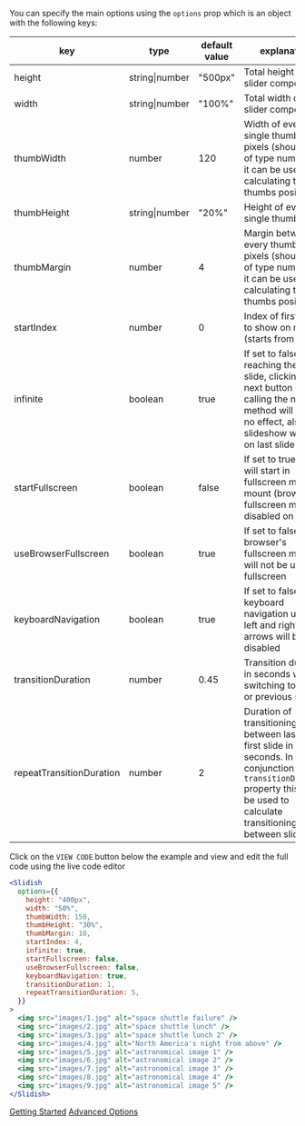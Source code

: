 You can specify the main options using the `options` prop which is an object with the following keys:

| key                      | type           | default value | explanation                                                                                                                                                                            |
| ------------------------ | -------------- | ------------- | -------------------------------------------------------------------------------------------------------------------------------------------------------------------------------------- |
| height                   | string\|number | "500px"       | Total height of the slider component                                                                                                                                                   |
| width                    | string\|number | "100%"        | Total width of the slider component                                                                                                                                                    |
| thumbWidth               | number         | 120           | Width of every single thumbnail in pixels (should be of type number so it can be used in calculating the thumbs position).                                                             |
| thumbHeight              | string\|number | "20%"         | Height of every single thumbnail.                                                                                                                                                      |
| thumbMargin              | number         | 4             | Margin between every thumbnail in pixels (should be of type number so it can be used in calculating the thumbs position).                                                              |
| startIndex               | number         | 0             | Index of first slide to show on mount (starts from zero)                                                                                                                               |
| infinite                 | boolean        | true          | If set to false after reaching the last slide, clicking the next button or calling the next method will have no effect, also slideshow will stop on last slide                         |
| startFullscreen          | boolean        | false         | If set to true slider will start in fullscreen mode on mount (browser fullscreen mode is disabled on mount)                                                                            |
| useBrowserFullscreen     | boolean        | true          | If set to false browser's fullscreen mode will not be used on fullscreen                                                                                                               |
| keyboardNavigation       | boolean        | true          | If set to false keyboard navigation using left and right arrows will be disabled                                                                                                       |
| transitionDuration       | number         | 0.45          | Transition duration in seconds when switching to next or previous slide                                                                                                                |
| repeatTransitionDuration | number         | 2             | Duration of transitioning between last and first slide in seconds. In conjunction with `transitionDuration` property this will be used to calculate transitioning time between slides. |

Click on the `VIEW CODE` button below the example and view and edit the full code using the live code editor

```jsx
<Slidish
  options={{
    height: "400px",
    width: "50%",
    thumbWidth: 150,
    thumbHeight: "30%",
    thumbMargin: 10,
    startIndex: 4,
    infinite: true,
    startFullscreen: false,
    useBrowserFullscreen: false,
    keyboardNavigation: true,
    transitionDuration: 1,
    repeatTransitionDuration: 5,
  }}
>
  <img src="images/1.jpg" alt="space shuttle failure" />
  <img src="images/2.jpg" alt="space shuttle lunch" />
  <img src="images/3.jpg" alt="space shuttle lunch 2" />
  <img src="images/4.jpg" alt="North America's night from above" />
  <img src="images/5.jpg" alt="astronomical image 1" />
  <img src="images/6.jpg" alt="astronomical image 2" />
  <img src="images/7.jpg" alt="astronomical image 3" />
  <img src="images/8.jpg" alt="astronomical image 4" />
  <img src="images/9.jpg" alt="astronomical image 5" />
</Slidish>
```

<a class="previous-section" href="#/Documentation/Getting%20Started">Getting Started</a>
<a class="next-section" href="#/Documentation/Advanced%20Options">Advanced Options</a>
